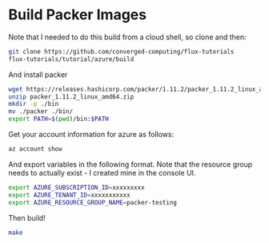 # Build Packer Images

Note that I needed to do this build from a cloud shell, so clone and then:

```bash
git clone https://github.com/converged-computing/flux-tutorials
flux-tutorials/tutorial/azure/build
```

And install packer

```bash
wget https://releases.hashicorp.com/packer/1.11.2/packer_1.11.2_linux_amd64.zip
unzip packer_1.11.2_linux_amd64.zip
mkdir -p ./bin
mv ./packer ./bin/
export PATH=$(pwd)/bin:$PATH
```

Get your account information for azure as follows:

```bash
az account show 
```

And export variables in the following format. Note that the resource group needs to actually exist - I created mine in the console UI.

```bash
export AZURE_SUBSCRIPTION_ID=xxxxxxxxx
export AZURE_TENANT_ID=xxxxxxxxxxx
export AZURE_RESOURCE_GROUP_NAME=packer-testing
```

Then build!

```bash
make
```
